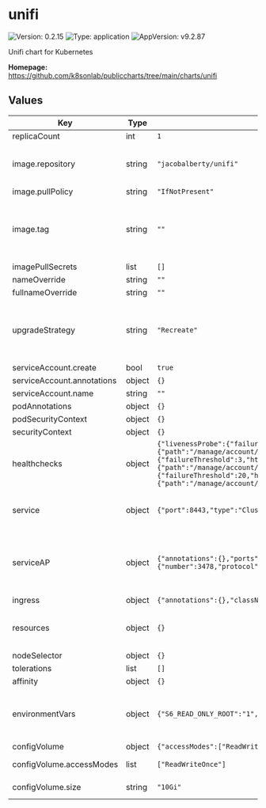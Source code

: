 # unifi

![Version: 0.2.15](https://img.shields.io/badge/Version-0.2.15-informational?style=flat-square) ![Type: application](https://img.shields.io/badge/Type-application-informational?style=flat-square) ![AppVersion: v9.2.87](https://img.shields.io/badge/AppVersion-v9.2.87-informational?style=flat-square)

Unifi chart for Kubernetes

**Homepage:** <https://github.com/k8sonlab/publiccharts/tree/main/charts/unifi>

## Values

| Key | Type | Default | Description |
|-----|------|---------|-------------|
| replicaCount | int | `1` |  |
| image.repository | string | `"jacobalberty/unifi"` | set image: use the truecharts image |
| image.pullPolicy | string | `"IfNotPresent"` |  |
| image.tag | string | `""` | Overrides the image tag whose default is the chart appVersion. |
| imagePullSecrets | list | `[]` |  |
| nameOverride | string | `""` |  |
| fullnameOverride | string | `""` |  |
| upgradeStrategy | string | `"Recreate"` | Upgrade strategy set to recreate (no support for multiple pods) |
| serviceAccount.create | bool | `true` |  |
| serviceAccount.annotations | object | `{}` |  |
| serviceAccount.name | string | `""` |  |
| podAnnotations | object | `{}` |  |
| podSecurityContext | object | `{}` |  |
| securityContext | object | `{}` |  |
| healthchecks | object | `{"livenessProbe":{"failureThreshold":5,"httpGet":{"path":"/manage/account/login","port":8443,"scheme":"HTTPS"},"initialDelaySeconds":45,"periodSeconds":15,"successThreshold":1,"timeoutSeconds":2},"readinessProbe":{"failureThreshold":3,"httpGet":{"path":"/manage/account/login","port":8443,"scheme":"HTTPS"},"initialDelaySeconds":10,"periodSeconds":15,"successThreshold":1,"timeoutSeconds":2},"startupProbe":{"failureThreshold":20,"httpGet":{"path":"/manage/account/login","port":8443,"scheme":"HTTPS"},"initialDelaySeconds":45,"periodSeconds":5,"successThreshold":1,"timeoutSeconds":2}}` | Setup liveness probes for deployment |
| service | object | `{"port":8443,"type":"ClusterIP"}` | the main Service (used for ingress) |
| serviceAP | object | `{"annotations":{},"ports":{"controller":{"number":8080,"protocol":"TCP"},"discovery":{"number":10001,"protocol":"TCP"},"stun":{"number":3478,"protocol":"UDP"}},"type":"LoadBalancer"}` | Requires load balancer, to expose the Unifi stun and discovery |
| ingress | object | `{"annotations":{},"className":"","enabled":false,"hosts":[],"tls":[]}` | Ingress |
| resources | object | `{}` | proposed resources set under this config |
| nodeSelector | object | `{}` |  |
| tolerations | list | `[]` |  |
| affinity | object | `{}` |  |
| environmentVars | object | `{"S6_READ_ONLY_ROOT":"1","TZ":"UTC","UMASK":"2","UMASK_SET":"2"}` | deployment environment vars (key,value style) |
| configVolume | object | `{"accessModes":["ReadWriteOnce"],"size":"10Gi","storageClassName":""}` | configVolume |
| configVolume.accessModes | list | `["ReadWriteOnce"]` | Access mode for volumes |
| configVolume.size | string | `"10Gi"` | Size of volume |
